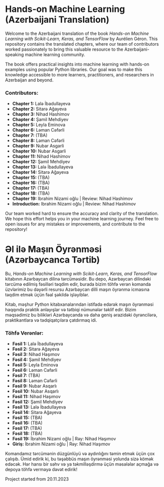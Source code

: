 # Hands-on Machine Learning (Azerbaijani Translation)

Welcome to the Azerbaijani translation of the book *Hands-on Machine Learning with Scikit-Learn, Keras, and TensorFlow* by Aurélien Géron. This repository contains the translated chapters, where our team of contributors worked passionately to bring this valuable resource to the Azerbaijani-speaking machine learning community.

The book offers practical insights into machine learning with hands-on examples using popular Python libraries. Our goal was to make this knowledge accessible to more learners, practitioners, and researchers in Azerbaijan and beyond.

### Contributors:
- **Chapter 1:** Lalə İbadullayeva
- **Chapter 2:** Sitarə Ağayeva
- **Chapter 3:** Nihad Hashimov
- **Chapter 4:** Şamil Mehdiyev
- **Chapter 5:** Leyla Eminova
- **Chapter 6:** Ləman Cəfərli
- **Chapter 7:** (TBA)
- **Chapter 8:** Ləman Cəfərli
- **Chapter 9:** Nubar Asgarli
- **Chapter 10:** Nubar Asgarli
- **Chapter 11:** Nihad Hashimov
- **Chapter 12:** Şamil Mehdiyev
- **Chapter 13:** Lalə İbadullayeva
- **Chapter 14:** Sitarə Ağayeva
- **Chapter 15:** (TBA)
- **Chapter 16:** (TBA)
- **Chapter 17:** (TBA)
- **Chapter 18:** (TBA)
- **Chapter 19:** Ibrahim Nizami oğlu | Review: Nihad Hashimov
- **Introduction:** Ibrahim Nizami oğlu | Review: Nihad Hashimov

Our team worked hard to ensure the accuracy and clarity of the translation. We hope this effort helps you in your machine learning journey. Feel free to open issues for any mistakes or improvements, and contribute to the repository!



# Əl ilə Maşın Öyrənməsi (Azərbaycanca Tərtib)

Bu, *Hands-on Machine Learning with Scikit-Learn, Keras, and TensorFlow* kitabının Azərbaycan dilinə tərcüməsidir. Bu depo, Azərbaycan dilindəki tərcümə edilmiş fəsilləri təqdim edir, burada bizim töhfə verən komanda üzvlərimiz bu dəyərli resursu Azərbaycan dilli maşın öyrənmə icmasına təqdim etmək üçün fəal şəkildə işləyiblər.

Kitab, məşhur Python kitabxanalarından istifadə edərək maşın öyrənməsi haqqında praktik anlayışlar və tətbiqi nümunələr təklif edir. Bizim məqsədimiz bu bilikləri Azərbaycanda və daha geniş ərazidəki öyrəncilərə, praktikantlara və tədqiqatçılara çatdırmaq idi.

### Töhfə Verənlər:
- **Fəsil 1:** Lalə İbadullayeva
- **Fəsil 2:** Sitarə Ağayeva
- **Fəsil 3:** Nihad Haşımov
- **Fəsil 4:** Şamil Mehdiyev
- **Fəsil 5:** Leyla Eminova
- **Fəsil 6:** Ləman Cəfərli
- **Fəsil 7:** (TBA)
- **Fəsil 8:** Ləman Cəfərli
- **Fəsil 9:** Nubar Asqarlı
- **Fəsil 10:** Nubar Asqarlı
- **Fəsil 11:** Nihad Haşımov
- **Fəsil 12:** Şamil Mehdiyev
- **Fəsil 13:** Lalə İbadullayeva
- **Fəsil 14:** Sitarə Ağayeva
- **Fəsil 15:** (TBA)
- **Fəsil 16:** (TBA)
- **Fəsil 17:** (TBA)
- **Fəsil 18:** (TBA)
- **Fəsil 19:** İbrahim Nizami oğlu | Rəy: Nihad Haşımov
- **Giriş:** İbrahim Nizami oğlu | Rəy: Nihad Haşımov

Komandamız tərcümənin düzgünlüyü və aydınlığını təmin etmək üçün çox çalışıb. Ümid edirik ki, bu təşəbbüs maşın öyrənməsi yolunda sizə kömək edəcək. Hər hansı bir səhv və ya təkmilləşdirmə üçün məsələlər açmağa və depoya töhfə verməyə dəvət edirik!

Project started from 20.11.2023 
